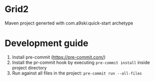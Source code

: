 # Grid2
Maven project generted with com.a9ski:quick-start archetype


# Development guide
1. Install pre-commit (https://pre-commit.com/)
2. Install the pr-commit hook by executing `pre-commit install` inside project directory
3. Run against all files in the project: `pre-commit run --all-files`
